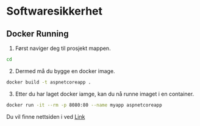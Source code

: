 # Softwaresikkerhet

## Docker Running

1. Først naviger deg til prosjekt mappen.
```bash
cd
```
2. Dermed må du bygge en docker image.
```bash
docker build -t aspnetcoreapp .
```
3. Etter du har laget docker iamge, kan du nå runne imaget i en container.
```bash
docker run -it --rm -p 8080:80 --name myapp aspnetcoreapp
```

Du vil finne nettsiden i ved [Link](https://www.google.com](http://localhost:8080:80)http://localhost:8080:80)
